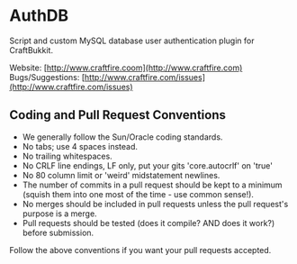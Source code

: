 AuthDB
======
Script and custom MySQL database user authentication plugin for CraftBukkit.

Website: [http://www.craftfire.coom](http://www.craftfire.com)  
Bugs/Suggestions: [http://www.craftfire.com/issues](http://www.craftfire.com/issues)

Coding and Pull Request Conventions
-----------
* We generally follow the Sun/Oracle coding standards.
* No tabs; use 4 spaces instead.
* No trailing whitespaces.
* No CRLF line endings, LF only, put your gits 'core.autocrlf' on 'true'
* No 80 column limit or 'weird' midstatement newlines.
* The number of commits in a pull request should be kept to a minimum (squish them into one most of the time - use common sense!).
* No merges should be included in pull requests unless the pull request's purpose is a merge.
* Pull requests should be tested (does it compile? AND does it work?) before submission.

Follow the above conventions if you want your pull requests accepted.
